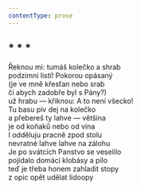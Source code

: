 ```yaml
---
contentType: prose
---
```


## \* \* \*

Řeknou mi: tumáš kolečko a shrab  
podzimní listí! Pokorou opásaný  
(je ve mně křesťan nebo srab  
či abych zadobře byl s Pány?)  
už hrabu — křiknou: A to není všecko!  
Tu basu piv dej na kolečko  
a přebereš ty lahve — většina  
je od koňaků nebo od vína  
I odděluju pracně zpod stolu  
nevratné lahve lahve na zálohu  
Je po svátcích Panstvo se veselilo  
pojídalo domácí klobásy a pilo  
teď je třeba honem zahladit stopy  
z opic opět udělat lidoopy
